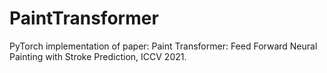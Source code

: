 # PaintTransformer
PyTorch implementation of paper: Paint Transformer: Feed Forward Neural Painting with Stroke Prediction, ICCV 2021. 
